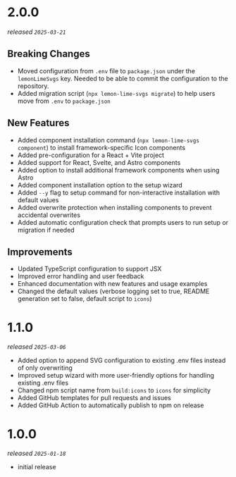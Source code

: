 # 2.0.0

_released `2025-03-21`_

## Breaking Changes

- Moved configuration from `.env` file to `package.json` under the `lemonLimeSvgs` key. Needed to be able to commit the configuration to the repository.
- Added migration script (`npx lemon-lime-svgs migrate`) to help users move from `.env` to `package.json`

## New Features

- Added component installation command (`npx lemon-lime-svgs component`) to install framework-specific Icon components
- Added pre-configuration for a React + Vite project
- Added support for React, Svelte, and Astro components
- Added option to install additional framework components when using Astro
- Added component installation option to the setup wizard
- Added `--y` flag to setup command for non-interactive installation with default values
- Added overwrite protection when installing components to prevent accidental overwrites
- Added automatic configuration check that prompts users to run setup or migration if needed

## Improvements

- Updated TypeScript configuration to support JSX
- Improved error handling and user feedback
- Enhanced documentation with new features and usage examples
- Changed the default values (verbose logging set to true, README generation set to false, default script to `icons`)

# 1.1.0

_released `2025-03-06`_

- Added option to append SVG configuration to existing .env files instead of only overwriting
- Improved setup wizard with more user-friendly options for handling existing .env files
- Changed npm script name from `build:icons` to `icons` for simplicity
- Added GitHub templates for pull requests and issues
- Added GitHub Action to automatically publish to npm on release

# 1.0.0

_released `2025-01-18`_

- initial release

